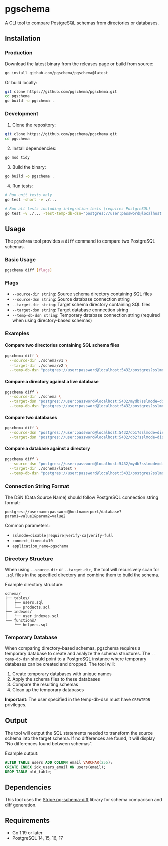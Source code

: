 # pgschema

A CLI tool to compare PostgreSQL schemas from directories or databases.

## Installation

### Production

Download the latest binary from the releases page or build from source:

```bash
go install github.com/pgschema/pgschema@latest
```

Or build locally:

```bash
git clone https://github.com/pgschema/pgschema.git
cd pgschema
go build -o pgschema .
```

### Development

1. Clone the repository:
```bash
git clone https://github.com/pgschema/pgschema.git
cd pgschema
```

2. Install dependencies:
```bash
go mod tidy
```

3. Build the binary:
```bash
go build -o pgschema .
```

4. Run tests:
```bash
# Run unit tests only
go test -short -v ./...

# Run all tests including integration tests (requires PostgreSQL)
go test -v ./... -test-temp-db-dsn="postgres://user:password@localhost:5432/postgres?sslmode=disable"
```

## Usage

The `pgschema` tool provides a `diff` command to compare two PostgreSQL schemas.

### Basic Usage

```bash
pgschema diff [flags]
```

### Flags

- `--source-dir string`: Source schema directory containing SQL files
- `--source-dsn string`: Source database connection string
- `--target-dir string`: Target schema directory containing SQL files  
- `--target-dsn string`: Target database connection string
- `--temp-db-dsn string`: Temporary database connection string (required when using directory-based schemas)

### Examples

#### Compare two directories containing SQL schema files

```bash
pgschema diff \
  --source-dir ./schema/v1 \
  --target-dir ./schema/v2 \
  --temp-db-dsn "postgres://user:password@localhost:5432/postgres?sslmode=disable"
```

#### Compare a directory against a live database

```bash
pgschema diff \
  --source-dir ./schema \
  --target-dsn "postgres://user:password@localhost:5432/mydb?sslmode=disable" \
  --temp-db-dsn "postgres://user:password@localhost:5432/postgres?sslmode=disable"
```

#### Compare two databases

```bash
pgschema diff \
  --source-dsn "postgres://user:password@localhost:5432/db1?sslmode=disable" \
  --target-dsn "postgres://user:password@localhost:5432/db2?sslmode=disable"
```

#### Compare a database against a directory

```bash
pgschema diff \
  --source-dsn "postgres://user:password@localhost:5432/mydb?sslmode=disable" \
  --target-dir ./schema/latest \
  --temp-db-dsn "postgres://user:password@localhost:5432/postgres?sslmode=disable"
```

### Connection String Format

The DSN (Data Source Name) should follow PostgreSQL connection string format:

```
postgres://username:password@hostname:port/database?param1=value1&param2=value2
```

Common parameters:
- `sslmode=disable|require|verify-ca|verify-full`
- `connect_timeout=10`
- `application_name=pgschema`

### Directory Structure

When using `--source-dir` or `--target-dir`, the tool will recursively scan for `.sql` files in the specified directory and combine them to build the schema.

Example directory structure:
```
schema/
├── tables/
│   ├── users.sql
│   └── products.sql
├── indexes/
│   └── user_indexes.sql
└── functions/
    └── helpers.sql
```

### Temporary Database

When comparing directory-based schemas, pgschema requires a temporary database to create and analyze the schema structures. The `--temp-db-dsn` should point to a PostgreSQL instance where temporary databases can be created and dropped. The tool will:

1. Create temporary databases with unique names
2. Apply the schema files to these databases
3. Compare the resulting schemas
4. Clean up the temporary databases

**Important**: The user specified in the temp-db-dsn must have `CREATEDB` privileges.

## Output

The tool will output the SQL statements needed to transform the source schema into the target schema. If no differences are found, it will display "No differences found between schemas".

Example output:
```sql
ALTER TABLE users ADD COLUMN email VARCHAR(255);
CREATE INDEX idx_users_email ON users(email);
DROP TABLE old_table;
```

## Dependencies

This tool uses the [Stripe pg-schema-diff](https://github.com/stripe/pg-schema-diff) library for schema comparison and diff generation.

## Requirements

- Go 1.19 or later
- PostgreSQL 14, 15, 16, 17 